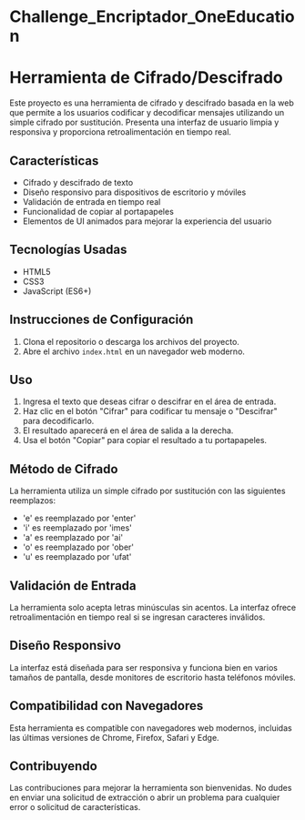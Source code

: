 # Challenge_Encriptador_OneEducation
# Herramienta de Cifrado/Descifrado

Este proyecto es una herramienta de cifrado y descifrado basada en la web que permite a los usuarios codificar y decodificar mensajes utilizando un simple cifrado por sustitución. Presenta una interfaz de usuario limpia y responsiva y proporciona retroalimentación en tiempo real.

## Características

- Cifrado y descifrado de texto
- Diseño responsivo para dispositivos de escritorio y móviles
- Validación de entrada en tiempo real
- Funcionalidad de copiar al portapapeles
- Elementos de UI animados para mejorar la experiencia del usuario

## Tecnologías Usadas

- HTML5
- CSS3
- JavaScript (ES6+)

## Instrucciones de Configuración

1. Clona el repositorio o descarga los archivos del proyecto.
2. Abre el archivo `index.html` en un navegador web moderno.

## Uso

1. Ingresa el texto que deseas cifrar o descifrar en el área de entrada.
2. Haz clic en el botón "Cifrar" para codificar tu mensaje o "Descifrar" para decodificarlo.
3. El resultado aparecerá en el área de salida a la derecha.
4. Usa el botón "Copiar" para copiar el resultado a tu portapapeles.

## Método de Cifrado

La herramienta utiliza un simple cifrado por sustitución con las siguientes reemplazos:

- 'e' es reemplazado por 'enter'
- 'i' es reemplazado por 'imes'
- 'a' es reemplazado por 'ai'
- 'o' es reemplazado por 'ober'
- 'u' es reemplazado por 'ufat'

## Validación de Entrada

La herramienta solo acepta letras minúsculas sin acentos. La interfaz ofrece retroalimentación en tiempo real si se ingresan caracteres inválidos.

## Diseño Responsivo

La interfaz está diseñada para ser responsiva y funciona bien en varios tamaños de pantalla, desde monitores de escritorio hasta teléfonos móviles.

## Compatibilidad con Navegadores

Esta herramienta es compatible con navegadores web modernos, incluidas las últimas versiones de Chrome, Firefox, Safari y Edge.

## Contribuyendo

Las contribuciones para mejorar la herramienta son bienvenidas. No dudes en enviar una solicitud de extracción o abrir un problema para cualquier error o solicitud de características.
